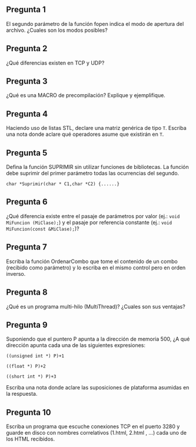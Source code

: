 ## Pregunta 1

El segundo parámetro de la función fopen indica el modo de apertura del archivo. ¿Cuales son los modos posibles?

## Pregunta 2
¿Qué diferencias existen en TCP y UDP?

## Pregunta 3
¿Qué es una MACRO de precompilación? Explique y ejemplifique.

## Pregunta 4
Haciendo uso de listas STL, declare una matriz genérica de tipo ``T``. Escriba una nota donde aclare qué operadores asume que existirán en ``T``.

## Pregunta 5
Defina la función SUPRIMIR sin utilizar funciones de bibliotecas. La función debe suprimir del primer parámetro todas las ocurrencias del segundo.

```
char *Suprimir(char * C1,char *C2) {......}
```

## Pregunta 6
¿Qué diferencia existe entre el pasaje de parámetros por valor (ej.: ``void MiFuncion (MiClase);``) y el pasaje por referencia constante (ej.: ``void MiFuncion(const &MiClase);``)?

## Pregunta 7
Escriba la función OrdenarCombo que tome el contenido de un combo (recibido como parámetro) y lo escriba en el mismo control pero en orden inverso.

## Pregunta 8
¿Qué es un programa multi-hilo (MultiThread)? ¿Cuales son sus ventajas?

## Pregunta 9
Suponiendo que el puntero P apunta a la dirección de memoria 500, ¿A qué dirección apunta cada una de las siguientes expresiones:

```
((unsigned int *) P)+1

((float *) P)+2

((short int *) P)+3
```

Escriba una nota donde aclare las suposiciones de plataforma asumidas en la respuesta.

## Pregunta 10
Escriba un programa que escuche conexiones TCP en el puerto 3280 y guarde en disco con nombres correlativos (1.html, 2.html , ...) cada uno de los HTML recibidos.

